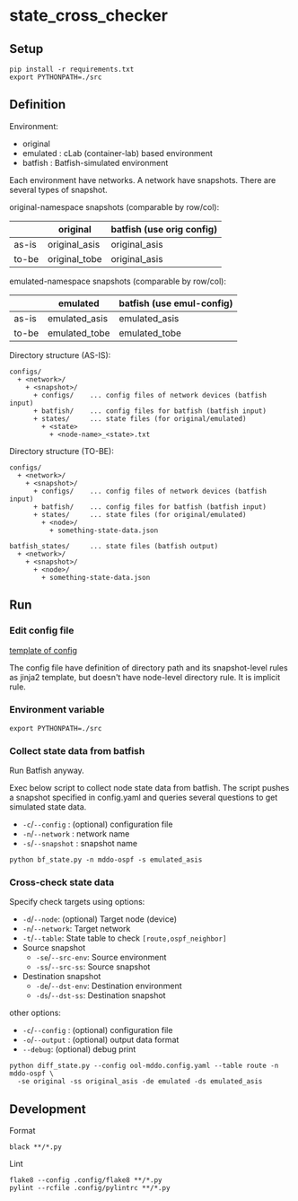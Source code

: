 # state_cross_checker

## Setup

```shell
pip install -r requirements.txt
export PYTHONPATH=./src
```

## Definition

Environment:

* original
* emulated : cLab (container-lab) based environment
* batfish : Batfish-simulated environment

Each environment have networks.
A network have snapshots.
There are several types of snapshot.

original-namespace snapshots (comparable by row/col):

|       | original      | batfish (use orig config) |
|-------|---------------|---------------------------|
| as-is | original_asis | original_asis             |
| to-be | original_tobe | original_asis             |

emulated-namespace snapshots (comparable by row/col):

|       | emulated      | batfish (use emul-config) |
|-------|---------------|---------------------------|
| as-is | emulated_asis | emulated_asis             |
| to-be | emulated_tobe | emulated_tobe             |

Directory structure (AS-IS):

```text
configs/
  + <network>/
    + <snapshot>/
      + configs/    ... config files of network devices (batfish input)
      + batfish/    ... config files for batfish (batfish input)
      + states/     ... state files (for original/emulated)
        + <state>
          + <node-name>_<state>.txt
```

Directory structure (TO-BE):

```text
configs/
  + <network>/
    + <snapshot>/
      + configs/    ... config files of network devices (batfish input)
      + batfish/    ... config files for batfish (batfish input)
      + states/     ... state files (for original/emulated)
        + <node>/
          + something-state-data.json

batfish_states/     ... state files (batfish output)
  + <network>/
    + <snapshot>/
      + <node>/
        + something-state-data.json
```

## Run

### Edit config file

[template of config](./config.tmpl.yaml)


The config file have definition of directory path and its snapshot-level rules as jinja2 template,
but doesn't have node-level directory rule. It is implicit rule.

### Environment variable

```shell
export PYTHONPATH=./src
```

### Collect state data from batfish

Run Batfish anyway.

Exec below script to collect node state data from batfish.
The script pushes a snapshot specified in config.yaml
and queries several questions to get simulated state data.

* `-c`/`--config` : (optional) configuration file
* `-n`/`--network` : network name
* `-s`/`--snapshot` : snapshot name

```shell
python bf_state.py -n mddo-ospf -s emulated_asis
```

### Cross-check state data

Specify check targets using options:

* `-d`/`--node`: (optional) Target node (device)
* `-n`/`--network`: Target network
* `-t`/`--table`: State table to check `[route,ospf_neighbor]`
* Source snapshot
  * `-se`/`--src-env`: Source environment
  * `-ss`/`--src-ss`: Source snapshot
* Destination snapshot
  * `-de`/`--dst-env`: Destination environment
  * `-ds`/`--dst-ss`: Destination snapshot

other options:

* `-c`/`--config` : (optional) configuration file
* `-o`/`--output` : (optional) output data format
* `--debug`: (optional) debug print

```shell
python diff_state.py --config ool-mddo.config.yaml --table route -n mddo-ospf \
  -se original -ss original_asis -de emulated -ds emulated_asis
```

## Development

Format

```shell
black **/*.py
```

Lint

```shell
flake8 --config .config/flake8 **/*.py
pylint --rcfile .config/pylintrc **/*.py
```
